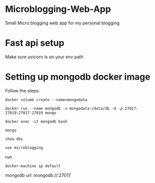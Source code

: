 # Microblogging-Web-App
Small Micro blogging web app for my personal blogging


# Fast api setup
Make sure uvicorn is on your env path

# Setting up mongodb docker image
Follow the steps:
```
docker volume create --name=mongodata
```
```
docker run --name mongodb -v mongodata:/data/db -d -p 27017-27019:27017-27019 mongo
```
```
docker exec -it mongodb bash
```
```
mongo
```
```
show dbs
```
```
use microblogging
```
run 
```
docker-machine ip default
```
mongodb url: mongodb://<docker-machine-ip-address>:27017

